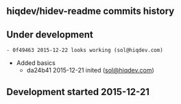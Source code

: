 hiqdev/hidev-readme commits history
-----------------------------------

## Under development

    - 0f49463 2015-12-22 looks working (sol@hiqdev.com)
- Added basics
    - da24b41 2015-12-21 inited (sol@hiqdev.com)

## Development started 2015-12-21

